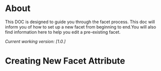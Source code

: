 About
===

This DOC is designed to  guide you through the facet process. This doc will inform you of how to set up a new facet from beginning to end.You will also find information here to help you edit a pre-existing facet.

*Current working version: [1.0.]*


Creating New Facet Attribute
===
